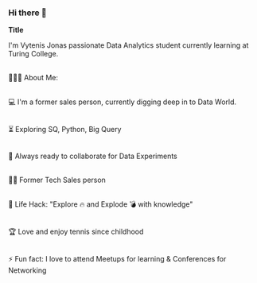 ### Hi there 👋

**Title**

I'm Vytenis Jonas passionate Data Analytics student currently learning at Turing College.

<br>👨🏻‍💻 About Me:<br>

<br>💻 I'm a former sales person, currently digging deep in to Data World.<br>

<br>⏳ Exploring SQ, Python, Big Query<br>

<br>🚀 Always ready to collaborate for Data Experiments<br>

<br>👨‍💻 Former Tech Sales person<br>

<br>🎯 Life Hack: "Explore 🔥 and Explode 💣 with knowledge"<br>

<br>🏆 Love and enjoy tennis since childhood<br>

<br>⚡ Fun fact: I love to attend Meetups for learning & Conferences for Networking<br>

<!--
**vjpaul1/vjpaul1** is a ✨ _special_ ✨ repository because its `README.md` (this file) appears on your GitHub profile.

Here are some ideas to get you started:

- 🔭 I’m currently working on ...
- 🌱 I’m currently learning ...
- 👯 I’m looking to collaborate on ...
- 🤔 I’m looking for help with ...
- 💬 Ask me about ...
- 📫 How to reach me: ...
- 😄 Pronouns: ...
- ⚡ Fun fact: ...
-->
